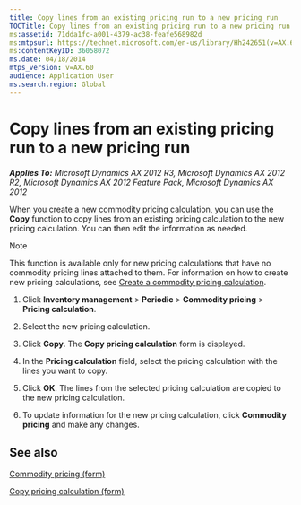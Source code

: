 ```yaml
---
title: Copy lines from an existing pricing run to a new pricing run
TOCTitle: Copy lines from an existing pricing run to a new pricing run
ms:assetid: 71dda1fc-a001-4379-ac38-feafe568982d
ms:mtpsurl: https://technet.microsoft.com/en-us/library/Hh242651(v=AX.60)
ms:contentKeyID: 36058072
ms.date: 04/18/2014
mtps_version: v=AX.60
audience: Application User
ms.search.region: Global
---
```


# Copy lines from an existing pricing run to a new pricing run 


_**Applies To:** Microsoft Dynamics AX 2012 R3, Microsoft Dynamics AX 2012 R2, Microsoft Dynamics AX 2012 Feature Pack, Microsoft Dynamics AX 2012_

When you create a new commodity pricing calculation, you can use the **Copy** function to copy lines from an existing pricing calculation to the new pricing calculation. You can then edit the information as needed.


> [!NOTE]
> <P>This function is available only for new pricing calculations that have no commodity pricing lines attached to them. For information on how to create new pricing calculations, see <A href="create-a-commodity-pricing-calculation.md">Create a commodity pricing calculation</A>.</P>



1.  Click **Inventory management** \> **Periodic** \> **Commodity pricing** \> **Pricing calculation**.

2.  Select the new pricing calculation.

3.  Click **Copy**. The **Copy pricing calculation** form is displayed.

4.  In the **Pricing calculation** field, select the pricing calculation with the lines you want to copy.

5.  Click **OK**. The lines from the selected pricing calculation are copied to the new pricing calculation.

6.  To update information for the new pricing calculation, click **Commodity pricing** and make any changes.

## See also

[Commodity pricing (form)](https://technet.microsoft.com/en-us/library/hh242855\(v=ax.60\))

[Copy pricing calculation (form)](https://technet.microsoft.com/en-us/library/hh209501\(v=ax.60\))

  


